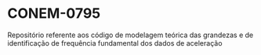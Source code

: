 # CONEM-0795
Repositório referente aos código de modelagem teórica das grandezas e de identificação de frequência fundamental dos dados de aceleração
